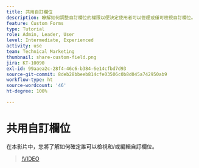 ```yaml
---
title: 共用自訂欄位
description: 瞭解如何調整自訂欄位的權限以便決定使用者可以管理或僅可檢視自訂欄位。
feature: Custom Forms
type: Tutorial
role: Admin, Leader, User
level: Intermediate, Experienced
activity: use
team: Technical Marketing
thumbnail: share-custom-field.png
jira: KT-10090
exl-id: 99aaea2c-28f4-46c6-b384-6e14cfbd7d93
source-git-commit: 8deb28bbeeb814cfe03506c0b8d045a742950ab9
workflow-type: ht
source-wordcount: '46'
ht-degree: 100%

---
```


# 共用自訂欄位


在本影片中，您將了解如何確定誰可以檢視和/或編輯自訂欄位。

>[!VIDEO](https://video.tv.adobe.com/v/3432949/?quality=12&learn=on)

